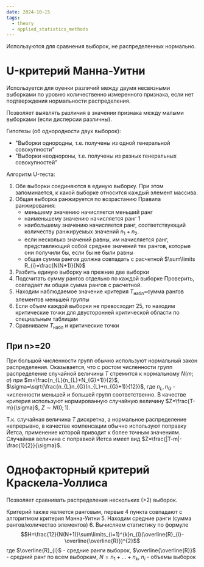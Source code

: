 ```yaml
---
date: 2024-10-15
tags:
  - theory
  - applied_statistics_methods
---
```

Используются для сравнения выборок, не распределенных нормально.
# U-критерий Манна-Уитни
Используется для оуенки различий между двумя несвязными выборками по уровню количественно измеренного признака, если нет подтверждения нормальности распределения.

Позволяет выявлять различия в значении признака между малыми выборками (если дисперсии различны).

Гипотезы (об однородности двух выборок):
- "Выборки однородны, т.е. получены из одной генеральной совокупности"
- "Выборки неоднороны, т.е. получены из разных генеральных совокупностей"

Алгоритм U-теста:
1. Обе выборки соединяются в единую выборку. При этом запоминается, к какой выборке относится каждый элемент массива.
2. Общая выборка ранжируется по возрастанию
   Правила ранжирования:
   - меньшему значению начисляется меньший ранг
   - наименьшему значению начисляется ранг 1
   - наибольшему значению начисляется ранг, соответствующий количеству ранжируемых значений $n_{1}+n_{2}$.
   - если несколько значений равны, им начисляется ранг, представляющий собой среднее значений тех рангов, которые они получили бы, если бы не были равны
   - общая сумма рангов должна совпадать с расчетной $\sum\limits R_{i}=\frac{N(N+1)}{N}$
3. Разбить единую выборку на прежние две выборки
4. Подсчитать сумму рангов отдельно по каждой выборке
   Проверить, совпадает ли общая сумма рангов с расчетной.
5. Находим наблюдаемое значение критерия $T_\text{набл}=$сумма рангов элементов меньшей группы
6. Если объем каждой выборки не превосходит 25, то находим критические точки для двусторонней критической области по специальным таблицам
7. Сравниваем $T_\text{набл}$ и критические точки

## При n>=20
При большой численности групп обычно используют нормальный закон распределения. Оказывается, что с ростом численности групп распределение случайной величины $T$ стремится к нормальному $N(m;\sigma)$ при $m=\frac{n_{L}(n_{L}+N_{G}+1)}{2}$, $\sigma=\sqrt{\frac{n_{L}n_{G}(n_{L}+n_{G}+1)}{12}}$, где $n_{L},n_{G}$ - численности меньшей и большей групп соответственно.
В качестве критерия используют нормированную случайную величину $Z=\frac{T-m}{\sigma}$, $Z\sim N(0;1)$.

Т.к. случайная величина $T$ дискретна, а нормальное распределение непрерывно, в качестве компенсации обычно используют поправку Йетса, применение которой приводит к более точным значениям. Случайная величина с поправкой Йетса имеет вид $Z=\frac{|T-m|-\frac{1}{2}}{\sigma}$.

# Однофакторный критерий Краскела-Уоллиса
Позволяет сравнивать распределения нескольких (>2) выборок.

Критерий также является ранговым, первые 4 пункта совпадают с алгоритмом критерия Манна-Уитни
5. Находим средние ранги (сумма рангов/количество элементов)
6. Вычисляем статистику по формуле $$H=\frac{12}{N(N+1)}\sum\limits_{i=1}^{k}n_{i}(\overline{R}_{i}-\overline{\overline{R}})^{2}$$где $\overline{R}_{i}$ - средние ранги выборок, $\overline{\overline{R}}$ - средний ранг по всем выборкам, $N=n_{1}+\dots+n_{k}$, $n_{i}$ - объемы выборок

